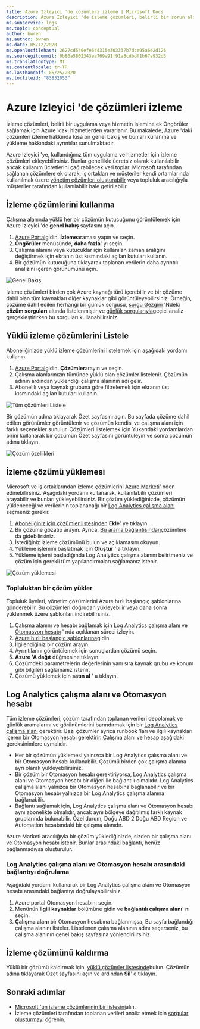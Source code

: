 ```yaml
---
title: Azure Izleyici 'de çözümleri izleme | Microsoft Docs
description: Azure Izleyici 'de izleme çözümleri, belirli bir sorun alanı etrafında ölçüm sağlayan bir mantık, görselleştirme ve veri alma kuralları koleksiyonudur.  Bu makale, izleme çözümlerini yükleme ve kullanma hakkında bilgi sağlar.
ms.subservice: logs
ms.topic: conceptual
author: bwren
ms.author: bwren
ms.date: 05/12/2020
ms.openlocfilehash: 2627cd540efe644315e303337b7dce95a6e2d126
ms.sourcegitcommit: 0b80a5802343ea769a91f91a8cdbdf1b67a932d3
ms.translationtype: MT
ms.contentlocale: tr-TR
ms.lasthandoff: 05/25/2020
ms.locfileid: "83832053"
---
```

# <a name="monitoring-solutions-in-azure-monitor"></a>Azure Izleyici 'de çözümleri izleme

İzleme çözümleri, belirli bir uygulama veya hizmetin işlemine ek Öngörüler sağlamak için Azure 'daki hizmetlerden yararlanır. Bu makalede, Azure 'daki çözümleri izleme hakkında kısa bir genel bakış ve bunları kullanma ve yükleme hakkındaki ayrıntılar sunulmaktadır.

Azure Izleyici 'ye, kullandığınız tüm uygulama ve hizmetler için izleme çözümleri ekleyebilirsiniz. Bunlar genellikle ücretsiz olarak kullanılabilir ancak kullanım ücretlerini çağırabilecek veri toplar. Microsoft tarafından sağlanan çözümlere ek olarak, iş ortakları ve müşteriler kendi ortamlarında kullanılmak üzere [yönetim çözümleri oluşturabilir](solutions-creating.md) veya topluluk aracılığıyla müşteriler tarafından kullanılabilir hale getirilebilir.

## <a name="use-monitoring-solutions"></a>İzleme çözümlerini kullanma

Çalışma alanında yüklü her bir çözümün kutucuğunu görüntülemek için Azure Izleyici 'de **genel bakış** sayfasını açın. 

1. [Azure Portal](https://ms.portal.azure.com)gidin. **İzleme**araması yapın ve seçin.
1. **Öngörüler** menüsünde, **daha fazla**' yı seçin.
1. Çalışma alanını veya kutucuklar için kullanılan zaman aralığını değiştirmek için ekranın üst kısmındaki açılan kutuları kullanın.
1. Bir çözümün kutucuğuna tıklayarak toplanan verilerin daha ayrıntılı analizini içeren görünümünü açın.

![Genel Bakış](media/solutions/overview.png)

İzleme çözümleri birden çok Azure kaynağı türü içerebilir ve bir çözüme dahil olan tüm kaynakları diğer kaynaklar gibi görüntüleyebilirsiniz. Örneğin, çözüme dahil edilen herhangi bir günlük sorgusu, [sorgu Gezgini](../log-query/get-started-portal.md#load-queries) 'Ndeki **çözüm sorguları** altında listelenmiştir ve [günlük sorgularıyla](../log-query/log-query-overview.md)geçici analiz gerçekleştirirken bu sorguları kullanabilirsiniz.

## <a name="list-installed-monitoring-solutions"></a>Yüklü izleme çözümlerini Listele

Aboneliğinizde yüklü izleme çözümlerini listelemek için aşağıdaki yordamı kullanın.

1. [Azure Portal](https://ms.portal.azure.com)gidin. **Çözümler**arayın ve seçin.
1. Çalışma alanlarınızın tümünde yüklü olan çözümler listelenir. Çözümün adının ardından yüklendiği çalışma alanının adı gelir.
1. Abonelik veya kaynak grubuna göre filtrelemek için ekranın üst kısmındaki açılan kutuları kullanın.


![Tüm çözümleri Listele](media/solutions/list-solutions-all.png)

Bir çözümün adına tıklayarak Özet sayfasını açın. Bu sayfada çözüme dahil edilen görünümler görüntülenir ve çözümün kendisi ve çalışma alanı için farklı seçenekler sunulur. Çözümleri listelemek için Yukarıdaki yordamlardan birini kullanarak bir çözümün Özet sayfasını görüntüleyin ve sonra çözümün adına tıklayın.

![Çözüm özellikleri](media/solutions/solution-properties.png)

## <a name="install-a-monitoring-solution"></a>İzleme çözümü yüklemesi

Microsoft ve iş ortaklarından izleme çözümlerini [Azure Marketi](https://azuremarketplace.microsoft.com)' nden edinebilirsiniz. Aşağıdaki yordamı kullanarak, kullanılabilir çözümleri arayabilir ve bunları yükleyebilirsiniz. Bir çözüm yüklediğinizde, çözümün yükleneceği ve verilerinin toplanacağı bir [Log Analytics çalışma alanı](../platform/manage-access.md) seçmeniz gerekir.

1. [Aboneliğiniz için çözümler listesinden](#list-installed-monitoring-solutions) **Ekle**' ye tıklayın.
1. Bir çözüme gözatıp arayın. Ayrıca, [Bu arama bağlantısından](https://azuremarketplace.microsoft.com/en-us/marketplace/apps/category/management-tools?page=1&subcategories=management-solutions)çözümlere da gidebilirsiniz.
1. İstediğiniz izleme çözümünü bulun ve açıklamasını okuyun.
1. Yükleme işlemini başlatmak için **Oluştur** ' a tıklayın.
1. Yükleme işlemi başladığında Log Analytics çalışma alanını belirtmeniz ve çözüm için gerekli tüm yapılandırmaları sağlamanız istenir.

![Çözüm yüklemesi](media/solutions/install-solution.png)

### <a name="install-a-solution-from-the-community"></a>Topluluktan bir çözüm yükler

Topluluk üyeleri, yönetim çözümlerini Azure hızlı başlangıç şablonlarına gönderebilir. Bu çözümleri doğrudan yükleyebilir veya daha sonra yüklenmek üzere şablonları indirebilirsiniz.

1. Çalışma alanını ve hesabı bağlamak için [Log Analytics çalışma alanı ve Otomasyon hesabı](#log-analytics-workspace-and-automation-account) ' nda açıklanan süreci izleyin.
2. [Azure hızlı başlangıç şablonlarına](https://azure.microsoft.com/documentation/templates/)gidin. 
3. İlgilendiğiniz bir çözüm arayın.
4. Ayrıntılarını görüntülemek için sonuçlardan çözümü seçin.
5. **Azure 'A dağıt** düğmesine tıklayın.
6. Çözümdeki parametrelerin değerlerinin yanı sıra kaynak grubu ve konum gibi bilgileri sağlamanız istenir.
7. Çözümü yüklemek için **satın al** ' a tıklayın.

## <a name="log-analytics-workspace-and-automation-account"></a>Log Analytics çalışma alanı ve Otomasyon hesabı

Tüm izleme çözümleri, çözüm tarafından toplanan verileri depolamak ve günlük aramalarını ve görünümlerini barındırmak için bir [Log Analytics çalışma alanı](../platform/manage-access.md) gerektirir. Bazı çözümler ayrıca runbook 'ları ve ilgili kaynakları içeren bir [Otomasyon hesabı](../../automation/automation-security-overview.md) gerektirir. Çalışma alanı ve hesap aşağıdaki gereksinimlere uymalıdır.

* Her bir çözümün yüklemesi yalnızca bir Log Analytics çalışma alanı ve bir Otomasyon hesabı kullanabilir. Çözümü birden çok çalışma alanına ayrı olarak yükleyebilirsiniz.
* Bir çözüm bir Otomasyon hesabı gerektiriyorsa, Log Analytics çalışma alanı ve Otomasyon hesabı bir diğeri ile bağlantılı olmalıdır. Log Analytics çalışma alanı yalnızca bir Otomasyon hesabına bağlanabilir ve bir Otomasyon hesabı yalnızca bir Log Analytics çalışma alanına bağlanabilir.
* Bağlantı sağlamak için, Log Analytics çalışma alanı ve Otomasyon hesabı aynı abonelikte olmalıdır, ancak aynı bölgeye dağıtılmış farklı kaynak gruplarında bulunabilir. Özel durum, Doğu ABD 2 Doğu ABD Region ve Automation hesabındaki bir çalışma alanıdır.

Azure Marketi aracılığıyla bir çözüm yüklediğinizde, sizden bir çalışma alanı ve Otomasyon hesabı istenir. Bunlar arasındaki bağlantı, henüz bağlanmadıysa oluşturulur.

### <a name="verify-the-link-between-a-log-analytics-workspace-and-automation-account"></a>Log Analytics çalışma alanı ve Otomasyon hesabı arasındaki bağlantıyı doğrulama

Aşağıdaki yordamı kullanarak bir Log Analytics çalışma alanı ve Otomasyon hesabı arasındaki bağlantıyı doğrulayabilirsiniz.

1. Azure portal Otomasyon hesabını seçin.
1. Menünün **Ilgili kaynaklar** bölümüne gidin ve **bağlantılı çalışma alanı**' nı seçin.
1. **Çalışma alanı** bir Otomasyon hesabına bağlanmışsa, Bu sayfa bağlandığı çalışma alanını listeler. Listelenen çalışma alanının adını seçerseniz, bu çalışma alanının genel bakış sayfasına yönlendirilirsiniz.

## <a name="remove-a-monitoring-solution"></a>İzleme çözümünü kaldırma

Yüklü bir çözümü kaldırmak için, [yüklü çözümler listesinde](#list-installed-monitoring-solutions)bulun. Çözümün adına tıklayarak Özet sayfasını açın ve ardından **Sil**' e tıklayın.

## <a name="next-steps"></a>Sonraki adımlar

* [Microsoft 'un izleme çözümlerinin bir listesini](solutions-inventory.md)alın.
* İzleme çözümleri tarafından toplanan verileri analiz etmek için [sorgular oluşturmayı](../log-query/log-query-overview.md) öğrenin.